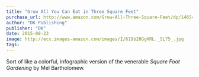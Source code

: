 ```yaml
---
title: "Grow All You Can Eat in Three Square Feet"
purchase_url: http://www.amazon.com/Grow-All-Three-Square-Feet/dp/1465429808%3FSubscriptionId%3DAKIAIVZLK2PABGQI2KAQ%26tag%3Deverrail-20%26linkCode%3Dxm2%26camp%3D2025%26creative%3D165953%26creativeASIN%3D1465429808
author: "DK Publishing"
publisher: "DK"
date: 2015-08-23
image: http://ecx.images-amazon.com/images/I/619b28GgKRL._SL75_.jpg
tags:
---
```


Sort of like a colorful, infographic version of the venerable *Square Foot Gardening* by Mel Bartholomew.
